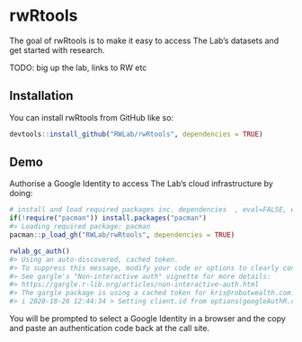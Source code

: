 
<!-- README.md is generated from README.Rmd. Please edit that file -->

# rwRtools

<!-- badges: start -->

<!-- badges: end -->

The goal of rwRtools is to make it easy to access The Lab’s datasets and
get started with research.

TODO: big up the lab, links to RW etc

## Installation

You can install rwRtools from GitHub like so:

``` r
devtools::install_github("RWLab/rwRtools", dependencies = TRUE)
```

## Demo

Authorise a Google Identity to access The Lab’s cloud infrastructure by
doing:

``` r
# install and load required packages inc. dependencies  , eval=FALSE, echo=TRUE
if(!require("pacman")) install.packages("pacman")
#> Loading required package: pacman
pacman::p_load_gh("RWLab/rwRtools", dependencies = TRUE)

rwlab_gc_auth()
#> Using an auto-discovered, cached token.
#> To suppress this message, modify your code or options to clearly consent to the use of a cached token.
#> See gargle's "Non-interactive auth" vignette for more details:
#> https://gargle.r-lib.org/articles/non-interactive-auth.html
#> The gargle package is using a cached token for kris@robotwealth.com.
#> i 2020-10-26 12:44:34 > Setting client.id from options(googleAuthR.client_id)
```

You will be prompted to select a Google Identity in a browser and the
copy and paste an authentication code back at the call site.
